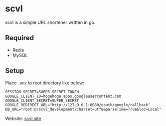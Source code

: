 scvl
===

scvl is a simple URL shortener written in go.

## Required

* Redis
* MySQL

## Setup

Place ``.env`` to root directory like below:

```
SESSION_SECRET=SUPER_SECRET_TOKEN
GOOGLE_CLIENT_ID=hogehoge.apps.googleusercontent.com
GOOGLE_CLIENT_SECRET=SUPER_SECRET
GOOGLE_REDIRECT_URL="http://127.0.0.1:8080/oauth/google/callback"
DB_URL="root:@/scvl_development?charset=utf8&parseTime=True&loc=Local"
```

Website: [scvl.site](http://scvl.site)
